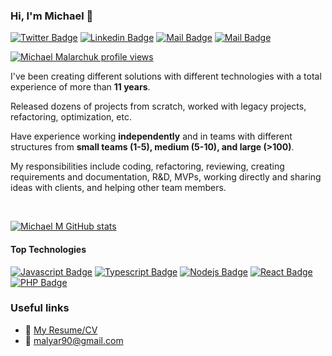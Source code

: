 ### Hi, I'm Michael 👋

[![Twitter Badge](https://img.shields.io/badge/-@malyar90-1ca0f1?style=flat&labelColor=1ca0f1&logo=twitter&logoColor=white&link=https://twitter.com/malyar90)](https://twitter.com/malyar90) 
[![Linkedin Badge](https://img.shields.io/badge/-Michael_Maliarchuk-0e76a8?style=flat&labelColor=0e76a8&logo=linkedin&logoColor=white)](https://www.linkedin.com/in/malyar90/) 
[![Mail Badge](https://img.shields.io/badge/-@malyar.m-e84393?style=flat&labelColor=e84393&logo=instagram&logoColor=white)](https://www.instagram.com/malyar.m/) 
[![Mail Badge](https://img.shields.io/badge/-Michael_Maliarchuk-c0392b?style=flat&labelColor=c0392b&logo=gmail&logoColor=white)](mailto:malyar90@gmail.com)

[![Michael Malarchuk profile views](https://u8views.com/api/v1/github/profiles/25233032/views/day-week-month-total-count.svg)](https://u8views.com/github/malyar-m)

I've been creating different solutions with different technologies with a total experience of more than <b>11 years</b>.

Released dozens of projects from scratch, worked with legacy projects, refactoring, optimization, etc.

Have experience working <b>independently</b> and in teams with different structures from <b>small teams (1-5), medium (5-10), and large (>100)</b>.

My responsibilities include coding, refactoring, reviewing, creating requirements and documentation, R&D, MVPs, working directly and sharing ideas with clients, and helping other team members.

<br />

[![Michael M GitHub stats](https://github-readme-stats.vercel.app/api?username=malyar-m)](https://github.com/anuraghazra/github-readme-stats)

#### Top Technologies

[![Javascript Badge](https://img.shields.io/badge/-Javascript-F0DB4F?style=for-the-badge&labelColor=black&logo=javascript&logoColor=F0DB4F)](#)
[![Typescript Badge](https://img.shields.io/badge/-Typescript-007acc?style=for-the-badge&labelColor=black&logo=typescript&logoColor=007acc)](#)
[![Nodejs Badge](https://img.shields.io/badge/-Nodejs-3C873A?style=for-the-badge&labelColor=black&logo=node.js&logoColor=3C873A)](#)
[![React Badge](https://img.shields.io/badge/-React-61DBFB?style=for-the-badge&labelColor=black&logo=react&logoColor=61DBFB)](#) 
[![PHP Badge](https://img.shields.io/badge/-php-8993be?style=for-the-badge&labelColor=black&logo=php&logoColor=8993be)](#)

### Useful links
- :paperclip: [My Resume/CV](https://drive.google.com/file/d/1VC_NGxr49hyfBr2nLlydJJdFlh2FGcaa/view?usp=sharing)
- :email: malyar90@gmail.com
